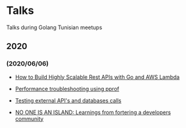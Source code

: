 # Talks

Talks during Golang Tunisian meetups


## 2020
###  (2020/06/06)
- [How to Build Highly Scalable Rest APIs with Go and AWS Lambda]()

- [Performance troubleshooting using pprof ](https://www.beautiful.ai/player/-M9-DyRXSutlc0w3q65B/Performance-troubleshooting-using-pprof)

- [Testing external API's and databases calls]()

- [NO ONE IS AN ISLAND: Learnings from fortering a developers community]()